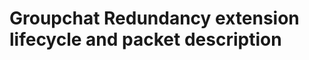 Groupchat Redundancy extension lifecycle and packet description
===============================================================

